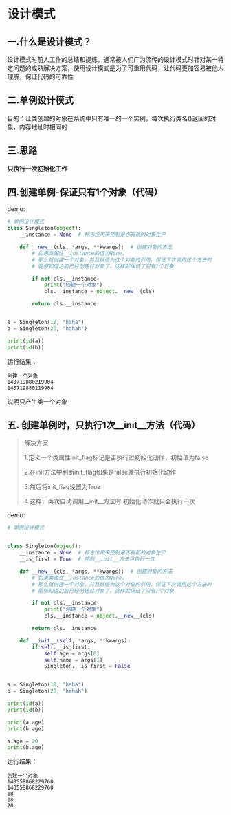 # 设计模式

## 一.什么是设计模式？

设计模式时前人工作的总结和提炼，通常被人们广为流传的设计模式时针对某一特定问题的成熟解决方案，使用设计模式是为了可重用代码，让代码更加容易被他人理解，保证代码的可靠性

## 二.单例设计模式

目的：让类创建的对象在系统中只有唯一的一个实例，每次执行类名()返回的对象，内存地址时相同的

## 三.思路

**只执行一次初始化工作**

## 四.创建单例-保证只有1个对象（代码）

demo:

```python
# 单例设计模式
class Singleton(object):
    __instance = None  # 标志位用来控制是否有新的对象生产

    def __new__(cls, *args, **kwargs):  # 创建对象的方法
        # 如果类属性__instance的值为None，
        # 那么就创建一个对象，并且赋值为这个对象的引用，保证下次调用这个方法时
        # 能够知道之前已经创建过对象了，这样就保证了只有1个对象

        if not cls.__instance:
            print("创建一个对象")
            cls.__instance = object.__new__(cls)

        return cls.__instance


a = Singleton(18, "haha")
b = Singleton(20, "hahah")

print(id(a))
print(id(b))
```

运行结果：

```
创建一个对象
140719880219904
140719880219904
```

说明只产生类一个对象

## 五. 创建单例时，只执行1次__init__方法（代码）

> 解决方案
>
> 1.定义一个类属性init_flag标记是否执行过初始化动作，初始值为false
>
> 2.在init方法中判断init_flag如果是false就执行初始化动作
>
> 3.然后将init_flag设置为True
>
> 4.这样，再次自动调用\__init__方法时,初始化动作就只会执行一次

demo:

```python
# 单例设计模式


class Singleton(object):
    __instance = None  # 标志位用来控制是否有新的对象生产
    __is_first = True  # 控制__init__方法只执行一次

    def __new__(cls, *args, **kwargs):  # 创建对象的方法
        # 如果类属性__instance的值为None，
        # 那么就创建一个对象，并且赋值为这个对象的引用，保证下次调用这个方法时
        # 能够知道之前已经创建过对象了，这样就保证了只有1个对象

        if not cls.__instance:
            print("创建一个对象")
            cls.__instance = object.__new__(cls)

        return cls.__instance

    def __init__(self, *args, **kwargs):
        if self.__is_first:
            self.age = args[0]
            self.name = args[1]
            Singleton.__is_first = False


a = Singleton(18, "haha")
b = Singleton(20, "hahah")

print(id(a))
print(id(b))

print(a.age)
print(b.age)

a.age = 20
print(b.age)

```

运行结果：

```
创建一个对象
140558868229760
140558868229760
18
18
20
```

